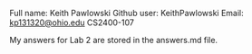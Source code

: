 Full name: Keith Pawlowski
Github user: KeithPawlowski
Email: kp131320@ohio.edu
CS2400-107

My answers for Lab 2 are stored in the answers.md file.
